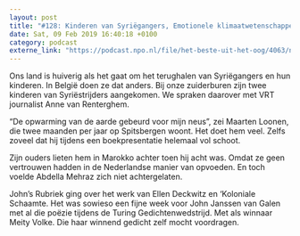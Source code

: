 ```yaml
---
layout: post
title: "#128: Kinderen van Syriëgangers, Emotionele klimaatwetenschapper en achtergelaten in Marokko"
date: Sat, 09 Feb 2019 16:40:18 +0100
category: podcast
externe_link: "https://podcast.npo.nl/file/het-beste-uit-het-oog/4063/nporadio1_het-beste-uit-het-oog_20190209_128-kinderen-van-syriegangers-emotionele-klimaatwetenschapper-en-achtergelaten-in-marokko_CBV7HR.mp3"
---
```


Ons land is huiverig als het gaat om het terughalen van Syriëgangers en hun kinderen. In België doen ze dat anders. Bij onze zuiderburen zijn twee kinderen van Syriëstrijders aangekomen.  We spraken daarover met VRT journalist Anne van Renterghem. 

“De opwarming van de aarde gebeurd voor mijn neus”, zei Maarten Loonen, die twee maanden per jaar op Spitsbergen woont. Het doet hem veel. Zelfs zoveel dat hij tijdens een boekpresentatie helemaal vol schoot. 

Zijn ouders lieten hem in Marokko achter toen hij acht was. Omdat ze geen vertrouwen hadden in de Nederlandse manier van opvoeden. En toch voelde Abdella Mehraz zich niet achtergelaten. 

John’s Rubriek ging over het werk van Ellen Deckwitz en ‘Koloniale Schaamte. Het was sowieso een fijne week voor John Janssen van Galen met al die poëzie tijdens de Turing Gedichtenwedstrijd. Met als winnaar Meity Volke. Die haar winnend gedicht zelf mocht voordragen.
